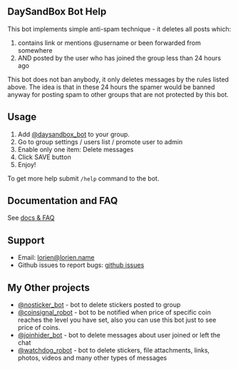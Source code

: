 ## DaySandBox Bot Help

This bot implements simple anti-spam technique - it deletes all posts which:
1. contains link or mentions @username or been forwarded from somewhere
2. AND posted by the user who has joined the group less than 24 hours ago

This bot does not ban anybody, it only deletes messages by the rules listed above. The idea is that in these 24 hours the spamer would be banned anyway for posting spam to other groups that are not protected by this bot.


## Usage

1. Add [@daysandbox_bot](https://t.me/daysandbox_bot) to your group.
2. Go to group settings / users list / promote user to admin
3. Enable only one item: Delete messages
4. Click SAVE button
5. Enjoy!

To get more help submit `/help` command to the bot.

## Documentation and FAQ

See [docs & FAQ](https://lorien.github.io/daysandbox_bot/index.html)


## Support

* Email: lorien@lorien.name
* Github issues to report bugs: [github issues](https://github.com/lorien/daysandbox_bot/issues)


## My Other projects

* [@nosticker_bot](https://t.me/nosticker_bot) - bot to delete stickers posted to group
* [@coinsignal_robot](https://t.me/coinsignal_robot) - bot to be notified when price of specific coin reaches the level you have set, also you can use this bot just to see price of coins.
* [@joinhider_bot](https://t.me/joinhider_bot) - bot to delete messages about user joined or left the chat
* [@watchdog_robot](https://t.me/watchdog_robot) - bot to delete stickers, file attachments, links, photos, videos and many other types of messages
